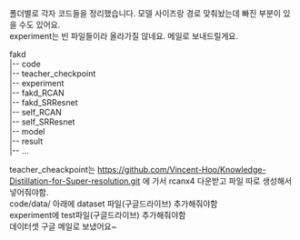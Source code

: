 폴더별로 각자 코드들을 정리했습니다. 모델 사이즈랑 경로 맞춰놨는데 빠진 부분이 있을 수도 있어요.   
experiment는 빈 파일들이라 올라가질 않네요. 메일로 보내드릴게요.   

fakd   
|-- code     
|-- teacher_checkpoint     
|-- experiment     
    |-- fakd_RCAN     
    |-- fakd_SRResnet     
    |-- self_RCAN      
    |-- self_SRResnet       
        |-- model        
        |-- result      
            |-- ...   
   
teacher_cheackpoint는 https://github.com/Vincent-Hoo/Knowledge-Distillation-for-Super-resolution.git 에 가서 rcanx4 다운받고 파일 따로 생성해서 넣어줘야함.   
code/data/ 아래에 dataset 파일(구글드라이브) 추가해줘야함   
experiment에 test파일(구글드라이브) 추가해줘야함   
데이터셋 구글 메일로 보냈어요~   
  
